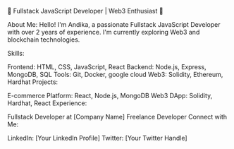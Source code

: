 🌟 Fullstack JavaScript Developer | Web3 Enthusiast 🌟

About Me:
Hello! I'm Andika, a passionate Fullstack JavaScript Developer with over 2 years of experience. I'm currently exploring Web3 and blockchain technologies.

Skills:

Frontend: HTML, CSS, JavaScript, React
Backend: Node.js, Express, MongoDB, SQL
Tools: Git, Docker, google cloud
Web3: Solidity, Ethereum, Hardhat
Projects:

E-commerce Platform: React, Node.js, MongoDB
Web3 DApp: Solidity, Hardhat, React
Experience:

Fullstack Developer at [Company Name]
Freelance Developer
Connect with Me:

LinkedIn: [Your LinkedIn Profile]
Twitter: [Your Twitter Handle]
